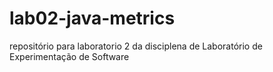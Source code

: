 # lab02-java-metrics
repositório para laboratorio 2 da disciplena de Laboratório de Experimentação de Software
